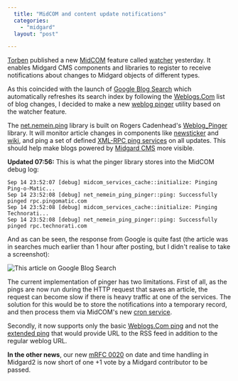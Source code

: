```yaml
---
  title: "MidCOM and content update notifications"
  categories: 
    - "midgard"
  layout: "post"

---
```

[Torben][1] published a new [MidCOM][2] feature called [watcher][3] yesterday. It enables Midgard CMS components and libraries to register to receive notifications about changes to Midgard objects of different types.

As this coincided with the launch of [Google Blog Search][4] which automatically refreshes its search index by following the [Weblogs.Com][5] list of blog changes, I decided to make a new [weblog pinger][6] utility based on the watcher feature.

The [net.nemein.ping][7] library is built on Rogers Cadenhead's [Weblog_Pinger][8] library. It will monitor article changes in components like [newsticker][9] and [wiki][10], and ping a set of defined [XML-RPC ping services][11] on all updates. This should help make blogs powered by [Midgard CMS][12] more visible.

__Updated 07:56:__ This is what the pinger library stores into the MidCOM debug log:

    Sep 14 23:52:07 [debug] midcom_services_cache::initialize: Pinging Ping-o-Matic...
    Sep 14 23:52:08 [debug] net_nemein_ping_pinger::ping: Successfully pinged rpc.pingomatic.com
    Sep 14 23:52:08 [debug] midcom_services_cache::initialize: Pinging Technorati...
    Sep 14 23:52:08 [debug] net_nemein_ping_pinger::ping: Successfully pinged rpc.technorati.com

And as can be seen, the response from Google is quite fast (the article was in searches much earlier than 1 hour after posting, but I didn't realise to take a screenshot):

![This article on Google Blog Search](http://bergie.iki.fi/midcom-serveattachmentguid-957d539389abf3af234665a338926350/google-blog-search.jpg)

The current implementation of pinger has two limitations. First of all, as the pings are now run during the HTTP request that saves an article, the request can become slow if there is heavy traffic at one of the services. The solution for this would be to store the notifications into a temporary record, and then process them via MidCOM's new [cron service][15].

Secondly, it now supports only the basic [Weblogs.Com ping][11] and not the [extended ping][14] that would provide URL to the RSS feed in addition to the regular weblog URL.

__In the other news__, our new [mRFC 0020][13] on date and time handling in Midgard2 is now short of one +1 vote by a Midgard contributor to be passed.

[1]: http://www.midgard-project.org/midcom-permalink-0a9ea3e6f73d97ea9b8b766955e33f2d
[2]: http://www.midgard-project.org/midcom-permalink-fc278b300819f654e0e561c6e233c67f
[3]: http://www.midgard-project.org/api-docs/midcom/dev/midcom/midcom_core_manifest.html
[4]: http://www.google.com/blogsearch
[5]: http://weblogs.com/
[6]: http://weblogs.about.com/od/weblogs101/f/howtosendping.htm
[7]: http://www.midgard-project.org/midcom-permalink-900de33314e43d6901fc883d3e964447
[8]: http://www.cadenhead.org/workbench/weblog-pinger/
[9]: http://www.midgard-project.org/midcom-permalink-8d9c73f7101deeb8019ef285c1090582
[10]: http://www.midgard-project.org/midcom-permalink-5f8044fb6b23322ed3fe2d1ff0e50cf6
[11]: http://www.xmlrpc.com/weblogsCom
[12]: http://www.midgard-project.org/midgard/1.7/
[13]: http://www.midgard-project.org/midcom-permalink-2483d6bf98302c3e81fdddc4ad91b784
[14]: http://blo.gs/ping-example.php
[15]: http://www.midgard-project.org/api-docs/midcom/dev/midcom.services/midcom_services_cron.html